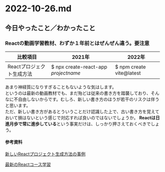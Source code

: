 # 2022-10-26.md

## 今日やったこと／わかったこと
### Reactの動画学習教材、わずか１年前とはぜんぜん違う。要注意

比較項目| 2021年　| 2022年
----|----|----
Reactプロジェクト生成方法|$ npx create-react-app <i>projectname</i>|$ npm create vite@latest |

あまり神経質になりすぎることもないような気はします。  
というのは最新の動画教材でも、まだ殆どは従来の書き方を踏襲しており、そんなに不自由しないからです。むしろ、新しい書き方のほうが若干のリスクは伴うと思います。  
ただ、新しい書き方があるとういうことだけ認識した上で、古い書き方を覚えておいて損はないという感じで対応すれば良いのではないでしょうか。
<b>Reactは日進月歩で常に進歩している</b>という事実だけは、しっかり押さえておくべきでしょう。

#### 参考資料


[新しいReactプロジェクト生成方法の事例](https://www.youtube.com/watch?v=uuAdVs7sbAs)

[最新のReactコース学習](https://youtube.com/playlist?list=PLpPqplz6dKxW5ZfERUPoYTtNUNvrEebAR)

